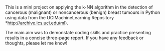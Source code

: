This is a mini project on applying the k-NN algorithm in the detection of cancerous (malignant) or noncancerous (benign) breast tumours in Python using data from the UCIMachineLearning Repository *http://archive.ics.uci.edu/ml).

 The main aim was to demonstate coding skills and practice presenting results in a concise three-page report. If you have any feedback or thoughts, please let me know!
